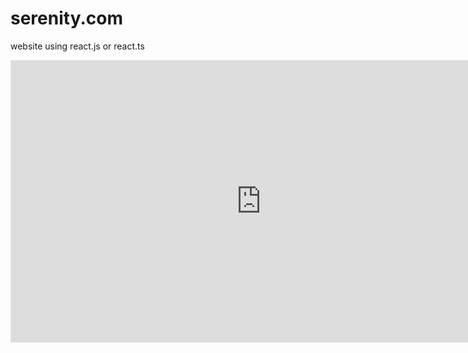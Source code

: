 # serenity.com
 website using react.js or react.ts

 <iframe style="border: 1px solid rgba(0, 0, 0, 0.1);" width="800" height="450" src="https://www.figma.com/embed?embed_host=share&url=https%3A%2F%2Fwww.figma.com%2Ffile%2FUNRPJy7A8X8zQRH4pmQwd0%2FSerenity-React-Website%3Ftype%3Ddesign%26node-id%3D0%253A1%26mode%3Ddesign%26t%3DOyX1olDPS17ROohD-1" allowfullscreen>Prototype One</iframe>
